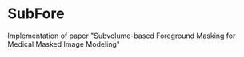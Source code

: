 # SubFore
Implementation of paper "Subvolume-based Foreground Masking for Medical Masked Image Modeling"
